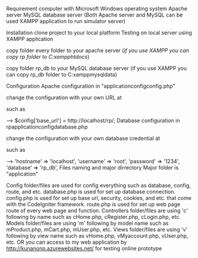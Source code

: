 Requirement
computer with Microsoft Windows operating system
Apache server
MySQL database server
(Both Apache server and MySQL can be used XAMPP application to run simulator server)

Installation
clone project to your local platform
Testing on local server using XAMPP application

copy folder every folder to your apache server
(*if you use XAMPP you can copy rp folder to C:xampphtdocs*)

copy folder rp_db to your MySQL database server
(if you use XAMPP you can copy rp_db folder to C:xamppmysqldata)

Configuration
Apache configuration
in "applicationconfigconfig.php"

change the configuration with your own URL at

such as

--> $config['base_url'] = http://localhost/rp/;
Database configuration
in rpapplicationconfigdatabase.php

change the configuration with your own database credential at

such as

--> 'hostname' => 'localhost',
'username' => 'root', 'password' => '1234', 'database' => 'rp_db',
Files naming and major dirrectory
Major folder is "application"

Config folder/files are used for config everything such as database, config, route, and etc.
database.php is used for set up database connection.
config.php is used for set up base url, security, cookies, and etc. that come with the CodeIgniter framework.
route.php is used for set up web page route of every web page and function.
Controllers folder/files are using 'c' following by name such as cHome.php, cRegister.php, cLogin.php, etc.
Models folder/files are using 'm' following by model name such as mProduct.php, mCart.php, mUser.php, etc.
Views folder/files are using 'v' following by view name such as vHome.php, vMyaccount.php, vUser.php, etc.
OR
you can access to my web application by http://kunanonp.azurewebsites.net/ for testing online prototype
